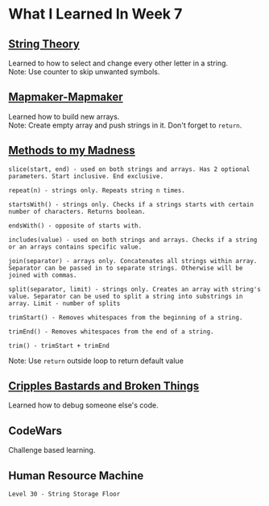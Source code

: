 # What I Learned In Week 7

## [String Theory](https://github.com/ignitikus/string-theory/blob/master/main.js)
Learned to how to select and change every other letter in a string.<br>
Note: Use counter to skip unwanted symbols.  

## [Mapmaker-Mapmaker](https://github.com/ignitikus/mapmaker-mapmaker/blob/master/main.js)
Learned how to build new arrays. <br>
Note: Create empty array and push strings in it. Don't forget to `return`.

## [Methods to my Madness](https://github.com/ignitikus/methods-to-my-madness/blob/master/main.js)

    slice(start, end) - used on both strings and arrays. Has 2 optional parameters. Start inclusive. End exclusive.

    repeat(n) - strings only. Repeats string n times.

    startsWith() - strings only. Checks if a strings starts with certain number of characters. Returns boolean.

    endsWith() - opposite of starts with.

    includes(value) - used on both strings and arrays. Checks if a string or an arrays contains specific value. 

    join(separator) - arrays only. Concatenates all strings within array. Separator can be passed in to separate strings. Otherwise will be joined with commas.

    split(separator, limit) - strings only. Creates an array with string's value. Separator can be used to split a string into substrings in array. Limit - number of splits

    trimStart() - Removes whitespaces from the beginning of a string. 

    trimEnd() - Removes whitespaces from the end of a string.

    trim() - trimStart + trimEnd

Note: Use `return` outside loop to return default value 

## [Cripples Bastards and Broken Things](https://github.com/ignitikus/cripples-bastards-and-broken-things)

Learned how to debug someone else's code. 

## CodeWars

Challenge based learning.

## Human Resource Machine

    Level 30 - String Storage Floor